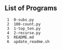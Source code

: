 ## List of Programs

     1	0-subs.py
     2	100-count.py
     3	1-top_ten.py
     4	2-recurse.py
     5	README.md
     6	update_readme.sh
